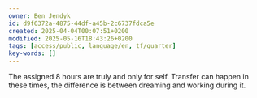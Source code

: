 ```yaml
---
owner: Ben Jendyk
id: d9f6372a-4875-44df-a45b-2c6737fdca5e
created: 2025-04-04T00:07:51+0200
modified: 2025-05-16T18:43:26+0200
tags: [access/public, language/en, tf/quarter]
key-words: []
---
```


The assigned 8 hours are truly and only for self. Transfer can happen in these times, the difference is between dreaming and working during it.